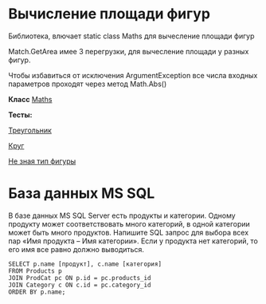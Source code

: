 # Вычисление площади фигур
Библиотека, влючает static class Maths для вычесление площади фигур

Match.GetArea имее 3 перегрузки, для вычесление площади у разных фигур.

Чтобы избавиться от исключения ArgumentException все числа входных параметров проходят через метод Math.Abs()

**Класс**
[Maths](https://github.com/Lifanov1996/Figure/blob/main/AreaFigures/Maths.cs)

**Тесты:**

[Треугольник](https://github.com/Lifanov1996/Figure/blob/main/AreaFigure.Tests/MathsGetAreaTriangleTests.cs)

[Круг](https://github.com/Lifanov1996/Figure/blob/main/AreaFigure.Tests/MatshGetAreaCircleTests.cs)

[Не зная тип фигуры](https://github.com/Lifanov1996/Figure/blob/main/AreaFigure.Tests/MathsGetAreaTests.cs)


# База данных MS SQL

В базе данных MS SQL Server есть продукты и категории. Одному продукту может соответствовать много категорий, в одной категории может быть много продуктов. Напишите SQL запрос для выбора всех пар «Имя продукта – Имя категории». Если у продукта нет категорий, то его имя все равно должно выводиться.
```
SELECT p.name [продукт], c.name [категория] 
FROM Products p
JOIN ProdCat pc ON p.id = pc.products_id
JOIN Category c ON c.id = pc.category_id
ORDER BY p.name;
```


